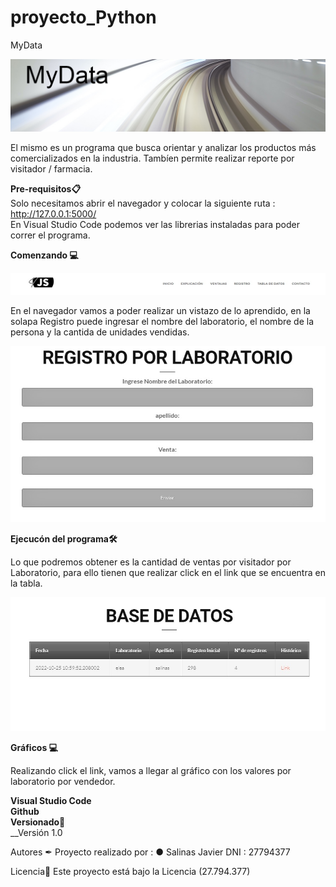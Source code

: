 # proyecto_Python

MyData

![imagen](/img/MyData.jpg)


El mismo es un programa que busca orientar y analizar los productos más comercializados en la industria. Tambíen permite realizar reporte por visitador / farmacia.

__Pre-requisitos📋__\
Solo necesitamos abrir el navegador y colocar la siguiente ruta : http://127.0.0.1:5000/ \
En Visual Studio Code podemos ver las librerias instaladas para poder correr el programa.






__Comenzando 💻__


![imagen](/img/Navegador.jpg)

En el navegador vamos a poder realizar un vistazo de lo aprendido, en la solapa Registro puede ingresar el nombre del laboratorio, el nombre de la persona
y la cantida de unidades vendidas.

![imagen](/img/Registro.jpg)

__Ejecucón del programa🛠️__

Lo que podremos obtener es la cantidad de ventas por visitador por Laboratorio, para ello tienen que realizar click en el link 
que se encuentra en la tabla.

![imagen](/img/Tabla.jpg)

__Gráficos 💻__

Realizando click el link, vamos a llegar al gráfico con los valores por laboratorio por vendedor.

__Visual Studio Code__\
__Github__\
__Versionado📌__\
__Versión 1.0

Autores ✒
Proyecto realizado por : ● Salinas Javier DNI : 27794377

Licencia📄
Este proyecto está bajo la Licencia (27.794.377)



